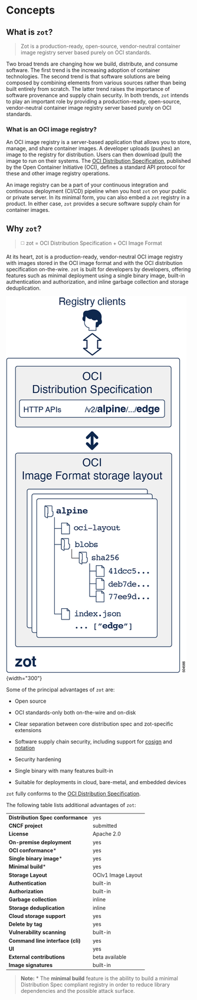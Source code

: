 # Concepts

## What is `zot`?

> Zot is a production-ready, open-source, vendor-neutral container image
> registry server based purely on OCI standards.

Two broad trends are changing how we build, distribute, and consume
software. The first trend is the increasing adoption of container
technologies. The second trend is that software solutions are being
composed by combining elements from various sources rather than being
built entirely from scratch. The latter trend raises the importance of
software provenance and supply chain security. In both trends, `zot`
intends to play an important role by providing a production-ready,
open-source, vendor-neutral container image registry server based purely
on OCI standards.

### What is an OCI image registry?

An OCI image registry is a server-based application that allows you to
store, manage, and share container images. A developer uploads (pushes)
an image to the registry for distribution. Users can then download
(pull) the image to run on their systems. The [OCI Distribution
Specification](https://github.com/opencontainers/distribution-spec),
published by the Open Container Initiative (OCI), defines a standard API
protocol for these and other image registry operations.

An image registry can be a part of your continuous integration and
continuous deployment (CI/CD) pipeline when you host `zot` on your
public or private server. In its minimal form, you can also embed a
`zot` registry in a product. In either case, `zot` provides a secure
software supply chain for container images.

## Why `zot`?

> :white_medium_square: zot = OCI Distribution Specification + OCI Image Format

At its heart, zot is a production-ready, vendor-neutral OCI image
registry with images stored in the OCI image format and with the OCI
distribution specification on-the-wire. `zot` is built for developers by
developers, offering features such as minimal deployment using a single
binary image, built-in authentication and authorization, and inline
garbage collection and storage deduplication.

![504566](../assets/images/504566.jpg){width="300"}

Some of the principal advantages of `zot` are:

-   Open source

-   OCI standards-only both on-the-wire and on-disk

-   Clear separation between core distribution spec and zot-specific
    extensions

-   Software supply chain security, including support for
    [cosign](http://github.com/sigstore/cosign) and
    [notation](http://github.com/notaryproject)

-   Security hardening

-   Single binary with many features built-in

-   Suitable for deployments in cloud, bare-metal, and embedded devices

`zot` fully conforms to the [OCI Distribution
Specification](https://github.com/opencontainers/distribution-spec).

The following table lists additional advantages of `zot`:

|                                   |               |
|-----------------------------------|--------------------|
| **Distribution Spec conformance** | yes                |
| **CNCF project**                  | submitted                |
| **License**                       | Apache 2.0         |
| **On-premise deployment**         | yes                |
| **OCI conformance**\*             | yes                |
| **Single binary image**\*         | yes                |
| **Minimal build**\*               | yes                |
| **Storage Layout**                | OCIv1 Image Layout |
| **Authentication**                | built-in           |
| **Authorization**                 | built-in           |
| **Garbage collection**            | inline             |
| **Storage deduplication**         | inline             |
| **Cloud storage support**         | yes                |
| **Delete by tag**                 | yes                |
| **Vulnerability scanning**        | built-in           |
| **Command line interface (cli)**  | yes                |
| **UI**                            | yes                |
| **External contributions**    | beta available     |
| **Image signatures**              | built-in           |

> **Note:**
> \* The **minimal build** feature is the ability to build a minimal
Distribution Spec compliant registry in order to reduce library
dependencies and the possible attack surface.
